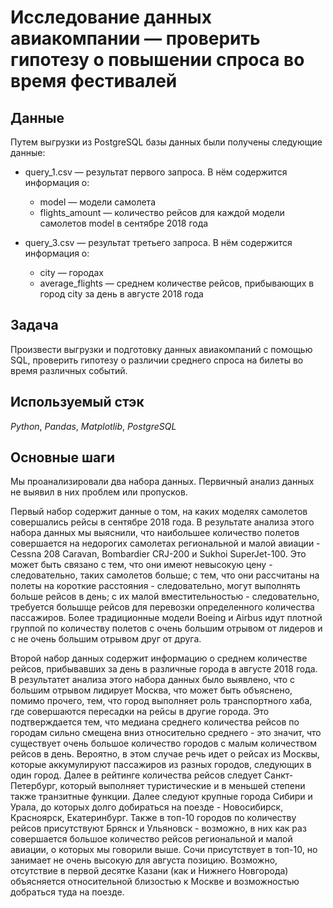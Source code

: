 # Исследование данных авиакомпании — проверить гипотезу о повышении спроса во время фестивалей


## Данные

Путем выгрузки из PostgreSQL базы данных были получены следующие данные:
- query_1.csv — результат первого запроса. В нём содержится информация о:
	- model — модели самолета
	- flights_amount — количество рейсов для каждой модели самолетов model в сентябре 2018 года

- query_3.csv — результат третьего запроса. В нём содержится информация о:
	- city — городах
	- average_flights — среднем количестве рейсов, прибывающих в город city за день в августе 2018 года
## Задача

Произвести выгрузки и подготовку данных авиакомпаний с помощью SQL, проверить гипотезу о различии среднего спроса на билеты во время различных событий.

## Используемый стэк
*Python*, *Pandas*, *Matplotlib*, *PostgreSQL*

## Основные шаги

<p>Мы проанализировали два набора данных. Первичный анализ данных не выявил в них проблем или пропусков.
<p>Первый набор содержит данные о том, на каких моделях самолетов совершались рейсы в сентябре 2018 года. В результате анализа этого набора данных мы выяснили, что наибольшее количество полетов совершается на недорогих самолетах региональной и малой авиации - Cessna 208 Caravan, Bombardier CRJ-200 и Sukhoi SuperJet-100. Это может быть связано с тем, что они имеют невысокую цену - следовательно, таких самолетов больше; с тем, что они рассчитаны на полеты на короткие расстояния - следовательно, могут выполнять больше рейсов в день; с их малой вместительностью - следовательно, требуется большще рейсов для перевозки определенного количества пассажиров. Более традиционные модели Boeing и Airbus идут плотной группой по количеству полетов с очень большим отрывом от лидеров и с не очень большим отрывом друг от друга. 
<p>Второй набор данных содержит информацию о среднем количестве рейсов, прибывавших за день в различные города в августе 2018 года. В результатет анализа этого набора данных было выявлено, что с большим отрывом лидирует Москва, что может быть объяснено, помимо прочего, тем, что город выполняет роль транспортного хаба, где совершаются пересадки на рейсы в другие города. Это подтверждается тем, что медиана среднего количества рейсов по городам сильно смещена вниз относительно среднего - это значит, что существует очень большое количество городов с малым количеством рейсов в день. Вероятно, в этом случае речь идет о рейсах из Москвы, которые аккумулируют пассажиров из разных городов, следующих в один город. Далее в рейтинге количества рейсов следует Санкт-Петербург, который выполняет туристические и в меньшей степени также транзитные функции. Далее следуют крупные города Сибири и Урала, до которых долго добираться на поезде - Новосибирск, Красноярск, Екатеринбург. Также в топ-10 городов по количеству рейсов присутствуют Брянск и Ульяновск - возможно, в них как раз совершается большое количество рейсов региональной и малой авиации, о которых мы говорили выше. Сочи присутствует в топ-10, но занимает не очень высокую для августа позицию.
Возможно, отсутствие в первой десятке Казани (как и Нижнего Новгорода) объясняется относительной близостью к Москве и возможностью добраться туда на поезде.